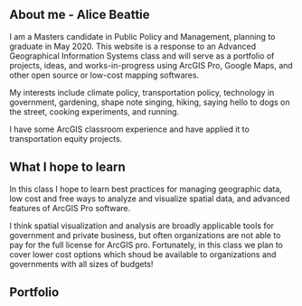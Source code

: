 ## About me - Alice Beattie

I am a Masters candidate in Public Policy and Management, planning to graduate in May 2020.  This website is a response to an Advanced Geographical Information Systems class and will serve as a portfolio of projects, ideas, and works-in-progress using ArcGIS Pro, Google Maps, and other open source or low-cost mapping softwares.

My interests include climate policy, transportation policy, technology in government, gardening, shape note singing, hiking, saying hello to dogs on the street, cooking experiments, and running.

I have some ArcGIS classroom experience and have applied it to transportation equity projects.


## What I hope to learn

In this class I hope to learn best practices for managing geographic data, low cost and free ways to analyze and visualize spatial data, and advanced features of ArcGIS Pro software.

I think spatial visualization and analysis are broadly applicable tools for government and private business, but often organizations are not able to pay for the full license for ArcGIS pro.  Fortunately, in this class we plan to cover lower cost options which shoud be available to organizations and governments with all sizes of budgets!

## Portfolio

